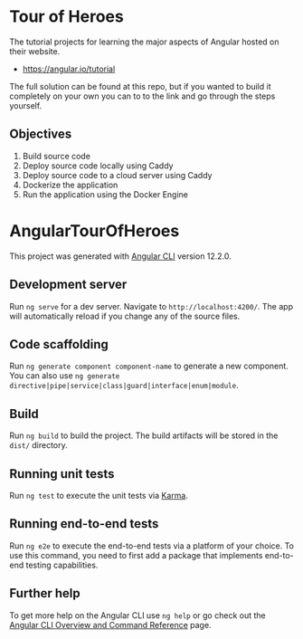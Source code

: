 # Tour of Heroes

The tutorial projects for learning the major aspects of Angular hosted on their website.

- https://angular.io/tutorial

The full solution can be found at this repo, but if you wanted to build it completely on your own you can to to the link and go through the steps yourself.

## Objectives

1. Build source code
2. Deploy source code locally using Caddy
3. Deploy source code to a cloud server using Caddy
4. Dockerize the application
5. Run the application using the Docker Engine





# AngularTourOfHeroes

This project was generated with [Angular CLI](https://github.com/angular/angular-cli) version 12.2.0.

## Development server

Run `ng serve` for a dev server. Navigate to `http://localhost:4200/`. The app will automatically reload if you change any of the source files.

## Code scaffolding

Run `ng generate component component-name` to generate a new component. You can also use `ng generate directive|pipe|service|class|guard|interface|enum|module`.

## Build

Run `ng build` to build the project. The build artifacts will be stored in the `dist/` directory.

## Running unit tests

Run `ng test` to execute the unit tests via [Karma](https://karma-runner.github.io).

## Running end-to-end tests

Run `ng e2e` to execute the end-to-end tests via a platform of your choice. To use this command, you need to first add a package that implements end-to-end testing capabilities.

## Further help

To get more help on the Angular CLI use `ng help` or go check out the [Angular CLI Overview and Command Reference](https://angular.io/cli) page.

